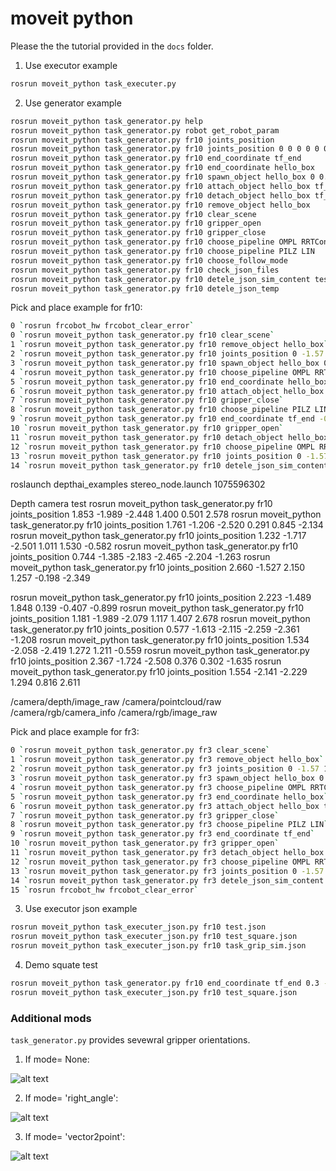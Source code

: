 # moveit python

Please the the tutorial provided in the `docs` folder.

1. Use executor example
```bash
rosrun moveit_python task_executer.py
```

2. Use generator example
```bash
rosrun moveit_python task_generator.py help
rosrun moveit_python task_generator.py robot get_robot_param
rosrun moveit_python task_generator.py fr10 joints_position
rosrun moveit_python task_generator.py fr10 joints_position 0 0 0 0 0 0
rosrun moveit_python task_generator.py fr10 end_coordinate tf_end
rosrun moveit_python task_generator.py fr10 end_coordinate hello_box
rosrun moveit_python task_generator.py fr10 spawn_object hello_box 0 0.5 0.2
rosrun moveit_python task_generator.py fr10 attach_object hello_box tf_end
rosrun moveit_python task_generator.py fr10 detach_object hello_box tf_end
rosrun moveit_python task_generator.py fr10 remove_object hello_box
rosrun moveit_python task_generator.py fr10 clear_scene
rosrun moveit_python task_generator.py fr10 gripper_open
rosrun moveit_python task_generator.py fr10 gripper_close
rosrun moveit_python task_generator.py fr10 choose_pipeline OMPL RRTConnect
rosrun moveit_python task_generator.py fr10 choose_pipeline PILZ LIN
rosrun moveit_python task_generator.py fr10 choose_follow_mode
rosrun moveit_python task_generator.py fr10 check_json_files
rosrun moveit_python task_generator.py fr10 detele_json_sim_content test.json
rosrun moveit_python task_generator.py fr10 detele_json_temp
```

Pick and place example for fr10:
```bash
0 `rosrun frcobot_hw frcobot_clear_error`
0 `rosrun moveit_python task_generator.py fr10 clear_scene`
1 `rosrun moveit_python task_generator.py fr10 remove_object hello_box`
2 `rosrun moveit_python task_generator.py fr10 joints_position 0 -1.57 1.57 0 0 0`
3 `rosrun moveit_python task_generator.py fr10 spawn_object hello_box 0 0.3 0.2 0.0 0.383 0.0 0.924`
4 `rosrun moveit_python task_generator.py fr10 choose_pipeline OMPL RRTConnect`
5 `rosrun moveit_python task_generator.py fr10 end_coordinate hello_box`
6 `rosrun moveit_python task_generator.py fr10 attach_object hello_box tf_end`
7 `rosrun moveit_python task_generator.py fr10 gripper_close`
8 `rosrun moveit_python task_generator.py fr10 choose_pipeline PILZ LIN`
9 `rosrun moveit_python task_generator.py fr10 end_coordinate tf_end -0.33 0.63 0.11 -0.01 0.709 -0.01 0.705`
10 `rosrun moveit_python task_generator.py fr10 gripper_open`
11 `rosrun moveit_python task_generator.py fr10 detach_object hello_box tf_end`
12 `rosrun moveit_python task_generator.py fr10 choose_pipeline OMPL RRTConnect`
13 `rosrun moveit_python task_generator.py fr10 joints_position 0 -1.57 1.57 0 0 0`
14 `rosrun moveit_python task_generator.py fr10 detele_json_sim_content test.json`
```
roslaunch depthai_examples stereo_node.launch
1075596302

Depth camera test 
rosrun moveit_python task_generator.py fr10 joints_position 1.853 -1.989 -2.448 1.400 0.501 2.578
rosrun moveit_python task_generator.py fr10 joints_position 1.761 -1.206 -2.520 0.291 0.845 -2.134
rosrun moveit_python task_generator.py fr10 joints_position 1.232 -1.717 -2.501 1.011 1.530 -0.582
rosrun moveit_python task_generator.py fr10 joints_position 0.744 -1.385 -2.183 -2.465 -2.204 -1.263
rosrun moveit_python task_generator.py fr10 joints_position 2.660 -1.527 2.150 1.257 -0.198 -2.349


rosrun moveit_python task_generator.py fr10 joints_position 2.223 -1.489 1.848 0.139 -0.407 -0.899
rosrun moveit_python task_generator.py fr10 joints_position 1.181 -1.989 -2.079 1.117 1.407 2.678
rosrun moveit_python task_generator.py fr10 joints_position 0.577 -1.613 -2.115 -2.259 -2.361 -1.208
rosrun moveit_python task_generator.py fr10 joints_position 1.534 -2.058 -2.419 1.272 1.211 -0.559
rosrun moveit_python task_generator.py fr10 joints_position 2.367 -1.724 -2.508 0.376 0.302 -1.635
rosrun moveit_python task_generator.py fr10 joints_position 1.554 -2.141 -2.229 1.294 0.816 2.611


/camera/depth/image_raw
/camera/pointcloud/raw
/camera/rgb/camera_info
/camera/rgb/image_raw

Pick and place example for fr3:
```bash
0 `rosrun moveit_python task_generator.py fr3 clear_scene`
1 `rosrun moveit_python task_generator.py fr3 remove_object hello_box`
2 `rosrun moveit_python task_generator.py fr3 joints_position 0 -1.57 1.57 0 0 0`
3 `rosrun moveit_python task_generator.py fr3 spawn_object hello_box 0 0.3 0.2 0.0 0.383 0.0 0.924`
4 `rosrun moveit_python task_generator.py fr3 choose_pipeline OMPL RRTConnect`
5 `rosrun moveit_python task_generator.py fr3 end_coordinate hello_box`
6 `rosrun moveit_python task_generator.py fr3 attach_object hello_box tf_end`
7 `rosrun moveit_python task_generator.py fr3 gripper_close`
8 `rosrun moveit_python task_generator.py fr3 choose_pipeline PILZ LIN`
9 `rosrun moveit_python task_generator.py fr3 end_coordinate tf_end`
10 `rosrun moveit_python task_generator.py fr3 gripper_open`
11 `rosrun moveit_python task_generator.py fr3 detach_object hello_box tf_end`
12 `rosrun moveit_python task_generator.py fr3 choose_pipeline OMPL RRTConnect`
13 `rosrun moveit_python task_generator.py fr3 joints_position 0 -1.57 1.57 0 0 0`
14 `rosrun moveit_python task_generator.py fr3 detele_json_sim_content test.json`
15 `rosrun frcobot_hw frcobot_clear_error`
```

3. Use executor json example
```bash
rosrun moveit_python task_executer_json.py fr10 test.json
rosrun moveit_python task_executer_json.py fr10 test_square.json
rosrun moveit_python task_executer_json.py fr10 task_grip_sim.json
```

4. Demo squate test
```bash
rosrun moveit_python task_generator.py fr10 end_coordinate tf_end 0.3 -0.4 0.1 0.0 -0.707 0.0 -0.707
rosrun moveit_python task_executer_json.py fr10 test_square.json
```

### Additional mods

`task_generator.py` provides sevewral gripper orientations.

1. If mode= None:

![alt text](../docs/none.gif)

2. If mode= 'right_angle':

![alt text](../docs/rightangle.gif)

3. If mode= 'vector2point':

![alt text](../docs/vector2point.gif)